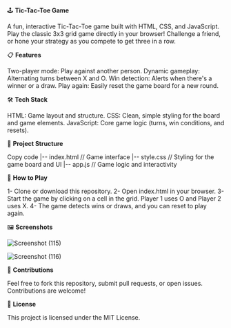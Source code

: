 🕹 **Tic-Tac-Toe Game**

A fun, interactive Tic-Tac-Toe game built with HTML, CSS, and JavaScript. Play the classic 3x3 grid game directly in your browser! Challenge a friend, or hone your strategy as you compete to get three in a row.

📋 **Features**

Two-player mode: Play against another person.
Dynamic gameplay: Alternating turns between X and O.
Win detection: Alerts when there's a winner or a draw.
Play again: Easily reset the game board for a new round.

🛠 **Tech Stack**

HTML: Game layout and structure.
CSS: Clean, simple styling for the board and game elements.
JavaScript: Core game logic (turns, win conditions, and resets).

📂 **Project Structure**

Copy code
|-- index.html      // Game interface
|-- style.css       // Styling for the game board and UI
|-- app.js          // Game logic and interactivity

🚀 **How to Play**

1- Clone or download this repository.
2- Open index.html in your browser.
3-Start the game by clicking on a cell in the grid. Player 1 uses O and Player 2 uses X.
4- The game detects wins or draws, and you can reset to play again.

🖼 **Screenshots**

![Screenshot (115)](https://github.com/user-attachments/assets/fa821ea5-cdfc-4c1d-a7c6-44ff0220fe6d)

![Screenshot (116)](https://github.com/user-attachments/assets/98f113aa-1569-4555-9d05-ef059494cd83)

🤝 **Contributions**

Feel free to fork this repository, submit pull requests, or open issues. Contributions are welcome!

📄 **License**

This project is licensed under the MIT License.

